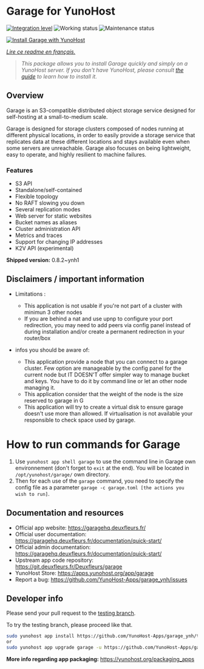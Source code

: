 <!--
N.B.: This README was automatically generated by https://github.com/YunoHost/apps/tree/master/tools/README-generator
It shall NOT be edited by hand.
-->

# Garage for YunoHost

[![Integration level](https://dash.yunohost.org/integration/garage.svg)](https://dash.yunohost.org/appci/app/garage) ![Working status](https://ci-apps.yunohost.org/ci/badges/garage.status.svg) ![Maintenance status](https://ci-apps.yunohost.org/ci/badges/garage.maintain.svg)

[![Install Garage with YunoHost](https://install-app.yunohost.org/install-with-yunohost.svg)](https://install-app.yunohost.org/?app=garage)

*[Lire ce readme en français.](./README_fr.md)*

> *This package allows you to install Garage quickly and simply on a YunoHost server.
If you don't have YunoHost, please consult [the guide](https://yunohost.org/#/install) to learn how to install it.*

## Overview

Garage is an S3-compatible distributed object storage service designed for self-hosting at a small-to-medium scale.

Garage is designed for storage clusters composed of nodes running at different physical locations, in order to easily provide a storage service that replicates data at these different locations and stays available even when some servers are unreachable. Garage also focuses on being lightweight, easy to operate, and highly resilient to machine failures.

### Features

- S3 API
- Standalone/self-contained
- Flexible topology
- No RAFT slowing you down
- Several replication modes
- Web server for static websites
- Bucket names as aliases
- Cluster administration API
- Metrics and traces
- Support for changing IP addresses
- K2V API (experimental)


**Shipped version:** 0.8.2~ynh1
## Disclaimers / important information

* Limitations : 
    * This application is not usable if you're not part of a cluster with minimun 3 other nodes
    * If you are behind a nat and use upnp to configure your port redirection, you may need to add peers via config panel instead of during installation and/or create a permanent redirection in your router/box

* infos you should be aware of:
    * This application provide a node that you can connect to a garage cluster. Few option are manageable by the config panel for the current node but IT DOESN'T offer simpler way to manage bucket and keys. You have to do it by command line or let an other node managing it.
    * This application consider that the weight of the node is the size reserved to garage in G 
    * This application will try to create a virtual disk to ensure garage doesn't use more than allowed. If virtualisation is not available your responsible to check space used by garage.

# How to run commands for Garage
1. Use `yunohost app shell garage` to use the command line in Garage own environnement (don't forget to `exit` at the end). You will be located in `/opt/yunohost/garage/` own directory.
2. Then for each use of the `garage` command, you need to specify the config file as a parameter `garage -c garage.toml [the actions you wish to run]`.

## Documentation and resources

* Official app website: <https://garagehq.deuxfleurs.fr/>
* Official user documentation: <https://garagehq.deuxfleurs.fr/documentation/quick-start/>
* Official admin documentation: <https://garagehq.deuxfleurs.fr/documentation/quick-start/>
* Upstream app code repository: <https://git.deuxfleurs.fr/Deuxfleurs/garage>
* YunoHost Store: <https://apps.yunohost.org/app/garage>
* Report a bug: <https://github.com/YunoHost-Apps/garage_ynh/issues>

## Developer info

Please send your pull request to the [testing branch](https://github.com/YunoHost-Apps/garage_ynh/tree/testing).

To try the testing branch, please proceed like that.

``` bash
sudo yunohost app install https://github.com/YunoHost-Apps/garage_ynh/tree/testing --debug
or
sudo yunohost app upgrade garage -u https://github.com/YunoHost-Apps/garage_ynh/tree/testing --debug
```

**More info regarding app packaging:** <https://yunohost.org/packaging_apps>

